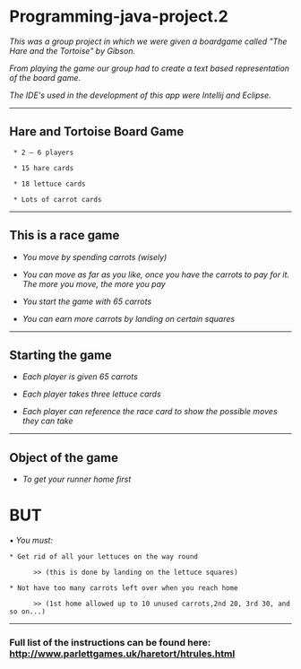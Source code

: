 # Programming-java-project.2

_This was a group project in which we were given a boardgame called "The Hare and the Tortoise" by Gibson._ 

_From playing the game our group had to create a text based representation of the board game._ 

_The IDE's used in the development of this app were Intellij and Eclipse._
***
## Hare and Tortoise Board Game

     * 2 – 6 players

     * 15 hare cards

     * 18 lettuce cards

     * Lots of carrot cards
***
## This is a race game

- _You move by spending carrots (wisely)_

- _You can move as far as you like, once you have the carrots to pay for it. The more you move, the more you pay_

- _You start the game with 65 carrots_

- _You can earn more carrots by landing on certain squares_
***
## Starting the game

- _Each player is given 65 carrots_

- _Each player takes three lettuce cards_

- _Each player can reference the race card to show the possible moves they can take_
***
## Object of the game

- _To get your runner home first_

# BUT

• _You must:_

    * Get rid of all your lettuces on the way round 
    
          >> (this is done by landing on the lettuce squares)
  
    * Not have too many carrots left over when you reach home 
    
          >> (1st home allowed up to 10 unused carrots,2nd 20, 3rd 30, and so on...)
***  
### Full list of the instructions can be found here: http://www.parlettgames.uk/haretort/htrules.html
